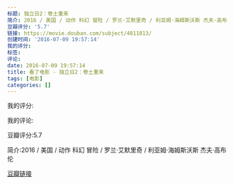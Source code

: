 ```yaml
---
标题: 独立日2：卷土重来
简介: 2016 / 美国 / 动作 科幻 冒险 / 罗兰·艾默里奇 / 利亚姆·海姆斯沃斯 杰夫·高布伦
豆瓣评分: '5.7'
链接: https://movie.douban.com/subject/4811813/
创建时间: '2016-07-09 19:57:14'
我的评分:
标签:
评论:
date: 2016-07-09 19:57:14
title: 看了电影 - 独立日2：卷土重来
tags: [电影]
categories: []
---
```


我的评分:

我的评论:

豆瓣评分:5.7

简介:2016 / 美国 / 动作 科幻 冒险 / 罗兰·艾默里奇 / 利亚姆·海姆斯沃斯 杰夫·高布伦

[豆瓣链接](https://movie.douban.com/subject/4811813/)

